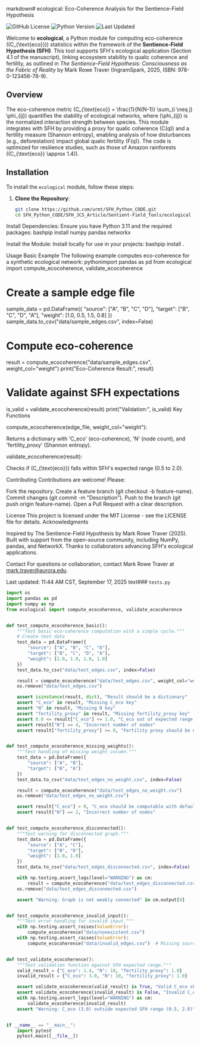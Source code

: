 markdown# ecological: Eco-Coherence Analysis for the Sentience-Field Hypothesis

![GitHub License](https://img.shields.io/badge/license-MIT-blue.svg)
![Python Version](https://img.shields.io/badge/python-3.11-green.svg)
![Last Updated](https://img.shields.io/badge/last_updated-Sep_17_2025-orange.svg)

Welcome to **ecological**, a Python module for computing eco-coherence (\(C_{\text{eco}}\)) statistics within the framework of the **Sentience-Field Hypothesis (SFH)**. This tool supports SFH's ecological application (Section 4.1 of the manuscript), linking ecosystem stability to qualic coherence and fertility, as outlined in *The Sentience-Field Hypothesis: Consciousness as the Fabric of Reality* by Mark Rowe Traver (IngramSpark, 2025, ISBN: 978-0-123456-78-9).

## Overview

The eco-coherence metric \(C_{\text{eco}} = \frac{1}{N(N-1)} \sum_{i \neq j} \phi_{ij}\) quantifies the stability of ecological networks, where \(\phi_{ij}\) is the normalized interaction strength between species. This module integrates with SFH by providing a proxy for qualic coherence \(C(q)\) and a fertility measure (Shannon entropy), enabling analysis of how disturbances (e.g., deforestation) impact global qualic fertility \(F(q)\). The code is optimized for resilience studies, such as those of Amazon rainforests (\(C_{\text{eco}} \approx 1.4\)).

## Installation

To install the `ecological` module, follow these steps:

1. **Clone the Repository**:
   ```bash
   git clone https://github.com/urmt/SFH_Python_CODE.git
   cd SFH_Python_CODE/SFH_JCS_Article/Sentient-Field_Tools/ecological

Install Dependencies:
Ensure you have Python 3.11 and the required packages:
bashpip install numpy pandas networkx

Install the Module:
Install locally for use in your projects:
bashpip install .


Usage
Basic Example
The following example computes eco-coherence for a synthetic ecological network:
pythonimport pandas as pd
from ecological import compute_ecocoherence, validate_ecocoherence

# Create a sample edge file
sample_data = pd.DataFrame({
    "source": ["A", "B", "C", "D"],
    "target": ["B", "C", "D", "A"],
    "weight": [1.0, 0.5, 1.5, 0.8]
})
sample_data.to_csv("data/sample_edges.csv", index=False)

# Compute eco-coherence
result = compute_ecocoherence("data/sample_edges.csv", weight_col="weight")
print("Eco-Coherence Result:", result)

# Validate against SFH expectations
is_valid = validate_ecocoherence(result)
print("Validation:", is_valid)
Key Functions

compute_ecocoherence(edge_file, weight_col="weight"):

Returns a dictionary with 'C_eco' (eco-coherence), 'N' (node count), and 'fertility_proxy' (Shannon entropy).


validate_ecocoherence(result):

Checks if (C_{\text{eco}}) falls within SFH's expected range (0.5 to 2.0).



Contributing
Contributions are welcome! Please:

Fork the repository.
Create a feature branch (git checkout -b feature-name).
Commit changes (git commit -m "Description").
Push to the branch (git push origin feature-name).
Open a Pull Request with a clear description.

License
This project is licensed under the MIT License - see the LICENSE file for details.
Acknowledgments

Inspired by The Sentience-Field Hypothesis by Mark Rowe Traver (2025).
Built with support from the open-source community, including NumPy, pandas, and NetworkX.
Thanks to collaborators advancing SFH's ecological applications.

Contact
For questions or collaboration, contact Mark Rowe Traver at mark.traver@aurora.edu.

Last updated: 11:44 AM CST, September 17, 2025
text### `tests.py`
```python
import os
import pandas as pd
import numpy as np
from ecological import compute_ecocoherence, validate_ecocoherence


def test_compute_ecocoherence_basic():
    """Test basic eco-coherence computation with a simple cycle."""
    # Create test data
    test_data = pd.DataFrame({
        "source": ["A", "B", "C", "D"],
        "target": ["B", "C", "D", "A"],
        "weight": [1.0, 1.0, 1.0, 1.0]
    })
    test_data.to_csv("data/test_edges.csv", index=False)

    result = compute_ecocoherence("data/test_edges.csv", weight_col="weight")
    os.remove("data/test_edges.csv")

    assert isinstance(result, dict), "Result should be a dictionary"
    assert "C_eco" in result, "Missing C_eco key"
    assert "N" in result, "Missing N key"
    assert "fertility_proxy" in result, "Missing fertility_proxy key"
    assert 0.0 <= result["C_eco"] <= 1.0, "C_eco out of expected range for uniform cycle"
    assert result["N"] == 4, "Incorrect number of nodes"
    assert result["fertility_proxy"] >= 0, "Fertility proxy should be non-negative"


def test_compute_ecocoherence_missing_weights():
    """Test handling of missing weight column."""
    test_data = pd.DataFrame({
        "source": ["A", "B"],
        "target": ["B", "A"]
    })
    test_data.to_csv("data/test_edges_no_weight.csv", index=False)

    result = compute_ecocoherence("data/test_edges_no_weight.csv")
    os.remove("data/test_edges_no_weight.csv")

    assert result["C_eco"] > 0, "C_eco should be computable with default weights"
    assert result["N"] == 2, "Incorrect number of nodes"


def test_compute_ecocoherence_disconnected():
    """Test warning for disconnected graph."""
    test_data = pd.DataFrame({
        "source": ["A", "C"],
        "target": ["B", "D"],
        "weight": [1.0, 1.0]
    })
    test_data.to_csv("data/test_edges_disconnected.csv", index=False)

    with np.testing.assert_logs(level="WARNING") as cm:
        result = compute_ecocoherence("data/test_edges_disconnected.csv")
    os.remove("data/test_edges_disconnected.csv")

    assert "Warning: Graph is not weakly connected" in cm.output[0]


def test_compute_ecocoherence_invalid_input():
    """Test error handling for invalid input."""
    with np.testing.assert_raises(ValueError):
        compute_ecocoherence("data/nonexistent.csv")
    with np.testing.assert_raises(ValueError):
        compute_ecocoherence("data/invalid_edges.csv")  # Missing source/target


def test_validate_ecocoherence():
    """Test validation function against SFH expected range."""
    valid_result = {"C_eco": 1.4, "N": 10, "fertility_proxy": 1.0}
    invalid_result = {"C_eco": 3.0, "N": 10, "fertility_proxy": 1.0}

    assert validate_ecocoherence(valid_result) is True, "Valid C_eco should pass"
    assert validate_ecocoherence(invalid_result) is False, "Invalid C_eco should fail"
    with np.testing.assert_logs(level="WARNING") as cm:
        validate_ecocoherence(invalid_result)
    assert "Warning: C_eco (3.0) outside expected SFH range (0.5, 2.0)" in cm.output[0]


if __name__ == "__main__":
    import pytest
    pytest.main([__file__])
